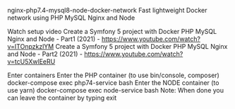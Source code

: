 nginx-php7.4-mysql8-node-docker-network
Fast lightweight Docker network using PHP MySQL Nginx and Node

Watch setup video
Create a Symfony 5 project with Docker PHP MySQL Nginx and Node - Part1 (2021) - https://www.youtube.com/watch?v=ITOnpzkzlYM
Create a Symfony 5 project with Docker PHP MySQL Nginx and Node - Part2 (2021) - https://www.youtube.com/watch?v=tcU5XwlEeRU

Enter containers
Enter the PHP container (to use bin/console, composer)
docker-compose exec php74-service bash
Enter the NODE container (to use yarn)
docker-compose exec node-service bash
Note: When done you can leave the container by typing exit
